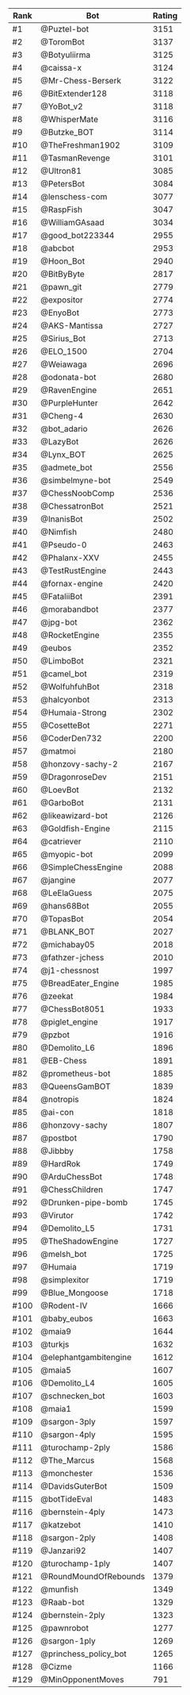 Rank|Bot|Rating
---|---|---
#1|@Puztel-bot|3151
#2|@ToromBot|3137
#3|@Botyuliirma|3125
#4|@caissa-x|3124
#5|@Mr-Chess-Berserk|3122
#6|@BitExtender128|3118
#7|@YoBot_v2|3118
#8|@WhisperMate|3116
#9|@Butzke_BOT|3114
#10|@TheFreshman1902|3109
#11|@TasmanRevenge|3101
#12|@Ultron81|3085
#13|@PetersBot|3084
#14|@lenschess-com|3077
#15|@RaspFish|3047
#16|@WilliamGAsaad|3034
#17|@good_bot223344|2955
#18|@abcbot|2953
#19|@Hoon_Bot|2940
#20|@BitByByte|2817
#21|@pawn_git|2779
#22|@expositor|2774
#23|@EnyoBot|2773
#24|@AKS-Mantissa|2727
#25|@Sirius_Bot|2713
#26|@ELO_1500|2704
#27|@Weiawaga|2696
#28|@odonata-bot|2680
#29|@RavenEngine|2651
#30|@PurpleHunter|2642
#31|@Cheng-4|2630
#32|@bot_adario|2626
#33|@LazyBot|2626
#34|@Lynx_BOT|2625
#35|@admete_bot|2556
#36|@simbelmyne-bot|2549
#37|@ChessNoobComp|2536
#38|@ChessatronBot|2521
#39|@InanisBot|2502
#40|@Nimfish|2480
#41|@Pseudo-0|2463
#42|@Phalanx-XXV|2455
#43|@TestRustEngine|2443
#44|@fornax-engine|2420
#45|@FataliiBot|2391
#46|@morabandbot|2377
#47|@jpg-bot|2362
#48|@RocketEngine|2355
#49|@eubos|2352
#50|@LimboBot|2321
#51|@camel_bot|2319
#52|@WolfuhfuhBot|2318
#53|@halcyonbot|2313
#54|@Humaia-Strong|2302
#55|@CosetteBot|2271
#56|@CoderDen732|2200
#57|@matmoi|2180
#58|@honzovy-sachy-2|2167
#59|@DragonroseDev|2151
#60|@LoevBot|2132
#61|@GarboBot|2131
#62|@likeawizard-bot|2126
#63|@Goldfish-Engine|2115
#64|@catriever|2110
#65|@myopic-bot|2099
#66|@SimpleChessEngine|2088
#67|@jangine|2077
#68|@LeElaGuess|2075
#69|@hans68Bot|2055
#70|@TopasBot|2054
#71|@BLANK_BOT|2027
#72|@michabay05|2018
#73|@fathzer-jchess|2010
#74|@j1-chessnost|1997
#75|@BreadEater_Engine|1985
#76|@zeekat|1984
#77|@ChessBot8051|1933
#78|@piglet_engine|1917
#79|@pzbot|1916
#80|@Demolito_L6|1896
#81|@EB-Chess|1891
#82|@prometheus-bot|1885
#83|@QueensGamBOT|1839
#84|@notropis|1824
#85|@ai-con|1818
#86|@honzovy-sachy|1807
#87|@postbot|1790
#88|@Jibbby|1758
#89|@HardRok|1749
#90|@ArduChessBot|1748
#91|@ChessChildren|1747
#92|@Drunken-pipe-bomb|1745
#93|@Virutor|1742
#94|@Demolito_L5|1731
#95|@TheShadowEngine|1727
#96|@melsh_bot|1725
#97|@Humaia|1719
#98|@simplexitor|1719
#99|@Blue_Mongoose|1718
#100|@Rodent-IV|1666
#101|@baby_eubos|1663
#102|@maia9|1644
#103|@turkjs|1632
#104|@elephantgambitengine|1612
#105|@maia5|1607
#106|@Demolito_L4|1605
#107|@schnecken_bot|1603
#108|@maia1|1599
#109|@sargon-3ply|1597
#110|@sargon-4ply|1595
#111|@turochamp-2ply|1586
#112|@The_Marcus|1568
#113|@monchester|1536
#114|@DavidsGuterBot|1509
#115|@botTideEval|1483
#116|@bernstein-4ply|1473
#117|@katzebot|1410
#118|@sargon-2ply|1408
#119|@Janzari92|1407
#120|@turochamp-1ply|1407
#121|@RoundMoundOfRebounds|1379
#122|@munfish|1349
#123|@Raab-bot|1329
#124|@bernstein-2ply|1323
#125|@pawnrobot|1277
#126|@sargon-1ply|1269
#127|@princhess_policy_bot|1265
#128|@Cizme|1166
#129|@MinOpponentMoves|791
